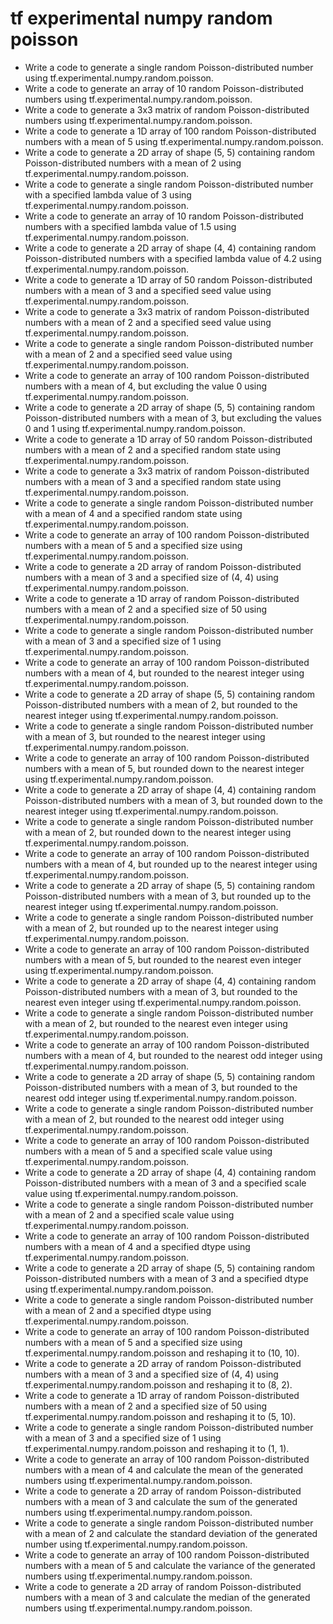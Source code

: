 # tf experimental numpy random poisson

- Write a code to generate a single random Poisson-distributed number using tf.experimental.numpy.random.poisson.
- Write a code to generate an array of 10 random Poisson-distributed numbers using tf.experimental.numpy.random.poisson.
- Write a code to generate a 3x3 matrix of random Poisson-distributed numbers using tf.experimental.numpy.random.poisson.
- Write a code to generate a 1D array of 100 random Poisson-distributed numbers with a mean of 5 using tf.experimental.numpy.random.poisson.
- Write a code to generate a 2D array of shape (5, 5) containing random Poisson-distributed numbers with a mean of 2 using tf.experimental.numpy.random.poisson.
- Write a code to generate a single random Poisson-distributed number with a specified lambda value of 3 using tf.experimental.numpy.random.poisson.
- Write a code to generate an array of 10 random Poisson-distributed numbers with a specified lambda value of 1.5 using tf.experimental.numpy.random.poisson.
- Write a code to generate a 2D array of shape (4, 4) containing random Poisson-distributed numbers with a specified lambda value of 4.2 using tf.experimental.numpy.random.poisson.
- Write a code to generate a 1D array of 50 random Poisson-distributed numbers with a mean of 3 and a specified seed value using tf.experimental.numpy.random.poisson.
- Write a code to generate a 3x3 matrix of random Poisson-distributed numbers with a mean of 2 and a specified seed value using tf.experimental.numpy.random.poisson.
- Write a code to generate a single random Poisson-distributed number with a mean of 2 and a specified seed value using tf.experimental.numpy.random.poisson.
- Write a code to generate an array of 100 random Poisson-distributed numbers with a mean of 4, but excluding the value 0 using tf.experimental.numpy.random.poisson.
- Write a code to generate a 2D array of shape (5, 5) containing random Poisson-distributed numbers with a mean of 3, but excluding the values 0 and 1 using tf.experimental.numpy.random.poisson.
- Write a code to generate a 1D array of 50 random Poisson-distributed numbers with a mean of 2 and a specified random state using tf.experimental.numpy.random.poisson.
- Write a code to generate a 3x3 matrix of random Poisson-distributed numbers with a mean of 3 and a specified random state using tf.experimental.numpy.random.poisson.
- Write a code to generate a single random Poisson-distributed number with a mean of 4 and a specified random state using tf.experimental.numpy.random.poisson.
- Write a code to generate an array of 100 random Poisson-distributed numbers with a mean of 5 and a specified size using tf.experimental.numpy.random.poisson.
- Write a code to generate a 2D array of random Poisson-distributed numbers with a mean of 3 and a specified size of (4, 4) using tf.experimental.numpy.random.poisson.
- Write a code to generate a 1D array of random Poisson-distributed numbers with a mean of 2 and a specified size of 50 using tf.experimental.numpy.random.poisson.
- Write a code to generate a single random Poisson-distributed number with a mean of 3 and a specified size of 1 using tf.experimental.numpy.random.poisson.
- Write a code to generate an array of 100 random Poisson-distributed numbers with a mean of 4, but rounded to the nearest integer using tf.experimental.numpy.random.poisson.
- Write a code to generate a 2D array of shape (5, 5) containing random Poisson-distributed numbers with a mean of 2, but rounded to the nearest integer using tf.experimental.numpy.random.poisson.
- Write a code to generate a single random Poisson-distributed number with a mean of 3, but rounded to the nearest integer using tf.experimental.numpy.random.poisson.
- Write a code to generate an array of 100 random Poisson-distributed numbers with a mean of 5, but rounded down to the nearest integer using tf.experimental.numpy.random.poisson.
- Write a code to generate a 2D array of shape (4, 4) containing random Poisson-distributed numbers with a mean of 3, but rounded down to the nearest integer using tf.experimental.numpy.random.poisson.
- Write a code to generate a single random Poisson-distributed number with a mean of 2, but rounded down to the nearest integer using tf.experimental.numpy.random.poisson.
- Write a code to generate an array of 100 random Poisson-distributed numbers with a mean of 4, but rounded up to the nearest integer using tf.experimental.numpy.random.poisson.
- Write a code to generate a 2D array of shape (5, 5) containing random Poisson-distributed numbers with a mean of 3, but rounded up to the nearest integer using tf.experimental.numpy.random.poisson.
- Write a code to generate a single random Poisson-distributed number with a mean of 2, but rounded up to the nearest integer using tf.experimental.numpy.random.poisson.
- Write a code to generate an array of 100 random Poisson-distributed numbers with a mean of 5, but rounded to the nearest even integer using tf.experimental.numpy.random.poisson.
- Write a code to generate a 2D array of shape (4, 4) containing random Poisson-distributed numbers with a mean of 3, but rounded to the nearest even integer using tf.experimental.numpy.random.poisson.
- Write a code to generate a single random Poisson-distributed number with a mean of 2, but rounded to the nearest even integer using tf.experimental.numpy.random.poisson.
- Write a code to generate an array of 100 random Poisson-distributed numbers with a mean of 4, but rounded to the nearest odd integer using tf.experimental.numpy.random.poisson.
- Write a code to generate a 2D array of shape (5, 5) containing random Poisson-distributed numbers with a mean of 3, but rounded to the nearest odd integer using tf.experimental.numpy.random.poisson.
- Write a code to generate a single random Poisson-distributed number with a mean of 2, but rounded to the nearest odd integer using tf.experimental.numpy.random.poisson.
- Write a code to generate an array of 100 random Poisson-distributed numbers with a mean of 5 and a specified scale value using tf.experimental.numpy.random.poisson.
- Write a code to generate a 2D array of shape (4, 4) containing random Poisson-distributed numbers with a mean of 3 and a specified scale value using tf.experimental.numpy.random.poisson.
- Write a code to generate a single random Poisson-distributed number with a mean of 2 and a specified scale value using tf.experimental.numpy.random.poisson.
- Write a code to generate an array of 100 random Poisson-distributed numbers with a mean of 4 and a specified dtype using tf.experimental.numpy.random.poisson.
- Write a code to generate a 2D array of shape (5, 5) containing random Poisson-distributed numbers with a mean of 3 and a specified dtype using tf.experimental.numpy.random.poisson.
- Write a code to generate a single random Poisson-distributed number with a mean of 2 and a specified dtype using tf.experimental.numpy.random.poisson.
- Write a code to generate an array of 100 random Poisson-distributed numbers with a mean of 5 and a specified size using tf.experimental.numpy.random.poisson and reshaping it to (10, 10).
- Write a code to generate a 2D array of random Poisson-distributed numbers with a mean of 3 and a specified size of (4, 4) using tf.experimental.numpy.random.poisson and reshaping it to (8, 2).
- Write a code to generate a 1D array of random Poisson-distributed numbers with a mean of 2 and a specified size of 50 using tf.experimental.numpy.random.poisson and reshaping it to (5, 10).
- Write a code to generate a single random Poisson-distributed number with a mean of 3 and a specified size of 1 using tf.experimental.numpy.random.poisson and reshaping it to (1, 1).
- Write a code to generate an array of 100 random Poisson-distributed numbers with a mean of 4 and calculate the mean of the generated numbers using tf.experimental.numpy.random.poisson.
- Write a code to generate a 2D array of random Poisson-distributed numbers with a mean of 3 and calculate the sum of the generated numbers using tf.experimental.numpy.random.poisson.
- Write a code to generate a single random Poisson-distributed number with a mean of 2 and calculate the standard deviation of the generated number using tf.experimental.numpy.random.poisson.
- Write a code to generate an array of 100 random Poisson-distributed numbers with a mean of 5 and calculate the variance of the generated numbers using tf.experimental.numpy.random.poisson.
- Write a code to generate a 2D array of random Poisson-distributed numbers with a mean of 3 and calculate the median of the generated numbers using tf.experimental.numpy.random.poisson.